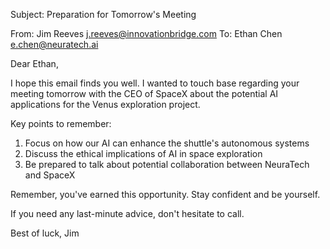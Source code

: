 Subject: Preparation for Tomorrow's Meeting

From: Jim Reeves <j.reeves@innovationbridge.com>
To: Ethan Chen <e.chen@neuratech.ai>

Dear Ethan,

I hope this email finds you well. I wanted to touch base regarding your meeting tomorrow with the CEO of SpaceX about the potential AI applications for the Venus exploration project.

Key points to remember:
1. Focus on how our AI can enhance the shuttle's autonomous systems
2. Discuss the ethical implications of AI in space exploration
3. Be prepared to talk about potential collaboration between NeuraTech and SpaceX

Remember, you've earned this opportunity. Stay confident and be yourself.

If you need any last-minute advice, don't hesitate to call.

Best of luck,
Jim
